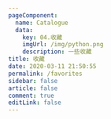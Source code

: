 ```yaml
---
pageComponent: 
  name: Catalogue
  data: 
    key: 04.收藏
    imgUrl: /img/python.png
    description: 一些收藏
title: 收藏
date: 2020-03-11 21:50:55
permalink: /favorites
sidebar: false
article: false
comment: true
editLink: false
---
```

